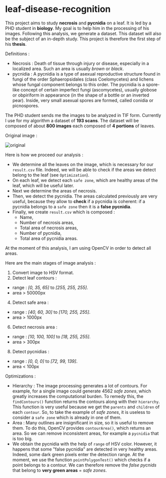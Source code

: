 # leaf-disease-recognition

This project aims to study **necrosis** and **pycnidia** on a leaf. It is led by a PHD student in **biology**. My goal is to help him in the processing of his images.
Following this analysis, we generate a dataset. This dataset will also be the subject of an in-depth study. This project is therefore the first step of his **thesis**.

Definitions : 
* Necrosis : Death of tissue through injury or disease, especially in a localized area. Such an area is usually *brown* or *black*.
* pycnidia : A pycnidia is a type of asexual reproductive structure found in fungi of the order Sphaeropsidales (class Coelomycetes) and lichens whose fungal component belongs to this order. The pycnidia is a spore-like concept of certain imperfect fungi (ascomycetes), usually globose or obpiriform in appearance (in the shape of a bottle or an inverted pear). Inside, very small asexual spores are formed, called conidia or picnospores.

The PHD student sends me the images to be analyzed in TIF form. Currently I use for my algorithm a dataset of **193 scans**. The dataset will be composed of about **800 images** each composed of **4 portions** of leaves.

Original image : 

![original](Report/Ber_Bob_2_Bob_2.jpg)

Here is how we proceed our analysis : 
- We determine all the leaves on the image, which is necessary for our `result.csv` file.  Indeed, we will be able to check if the areas we detect belong to the leaf (see `Optimization`).
- On each leaf, we detect each `safe zone`, which are healthy areas of the leaf, which will be useful later.
- Next we determine the areas of necrosis.
- Then, we detect the pycnidia. The areas calculated previously are very useful, because they allow to **check** if a pycnidia is coherent: if a pycnidia belongs to a `safe zone` then it is a **false pycnidia**.
- Finally, we create `result.csv` which is composed : 
    * Name,
    * Number of necrosis areas,
    * Total area of necrosis areas,
    * Number of pycnidia,
    * Total area of pycnidia areas.

At the moment of this analysis, I am using OpenCV in order to detect all areas. 

Here are the main stages of image analysis : 
1. Convert image to HSV format.
2. Detect leaf contours : 
  * range  : *[0, 35, 65]* to *[255, 255, 255]*.
  *  area > 50000px
4. Detect safe area : 
  * range : *[40, 60, 30]* to *[170, 255, 255]*.
  * area > 1000px
6. Detect necrosis area : 
  * range : *[10, 100, 100]* to *[18, 255, 255]*.
  * area > 300px
8. Detect pycnidias : 
  * range : *[0, 0, 0]* to *[72, 99, 139]*.
  * area < 100px

Optimizations : 
- Hierarchy : The image processing generates a lot of contours. For example, for a single image could generate 4562 *safe zones*, which greatly increases the computational burden. To remedy this, the `findContours()` function returns the contours along with their `hierarchy`.  This function is very useful because we get the `parents` and `children` of each `contour`. So, to take the example of *safe zones*, it is useless to consider a `safe zone` which is already in one of them.
- Area : Many outlines are insignificant in size, so it is useful to remove them. To do this, OpenCV provides `contourArea()`, which returns an area. So we can remove inconsistent areas, for example a `pycnidia` that is too big.
- We obtain the pycnidia with the help of `range` of HSV color. 
However, it happens that some "false pycnidia" are detected in very healthy areas. Indeed, some dark green pixels enter the detection range. At the moment, we use the function `pointPolygonTest()` which checks if a point belongs to a contour. We can therefore remove the *false pycnids* that belong to **very green areas** = *safe zones*.